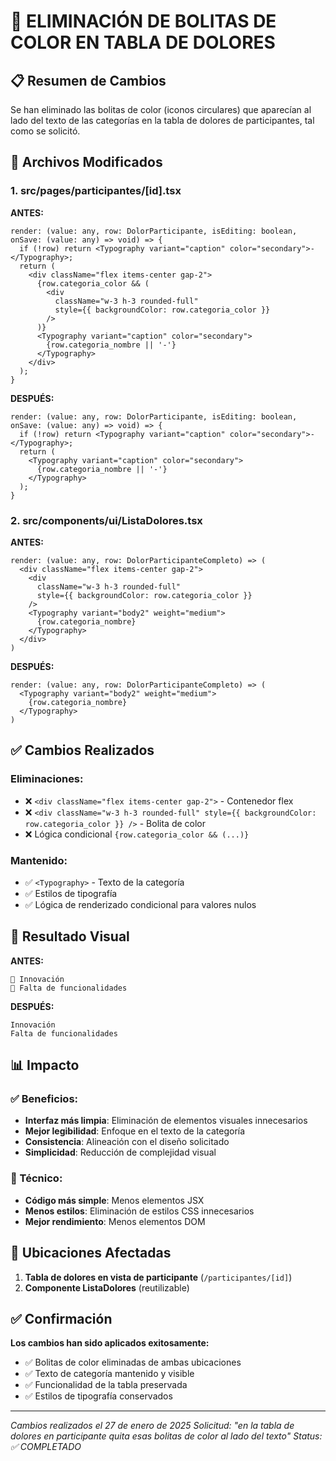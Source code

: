 # 🎯 ELIMINACIÓN DE BOLITAS DE COLOR EN TABLA DE DOLORES

## 📋 Resumen de Cambios

Se han eliminado las bolitas de color (iconos circulares) que aparecían al lado del texto de las categorías en la tabla de dolores de participantes, tal como se solicitó.

## 🔧 Archivos Modificados

### 1. **src/pages/participantes/[id].tsx**

**ANTES:**
```tsx
render: (value: any, row: DolorParticipante, isEditing: boolean, onSave: (value: any) => void) => {
  if (!row) return <Typography variant="caption" color="secondary">-</Typography>;
  return (
    <div className="flex items-center gap-2">
      {row.categoria_color && (
        <div 
          className="w-3 h-3 rounded-full" 
          style={{ backgroundColor: row.categoria_color }}
        />
      )}
      <Typography variant="caption" color="secondary">
        {row.categoria_nombre || '-'}
      </Typography>
    </div>
  );
}
```

**DESPUÉS:**
```tsx
render: (value: any, row: DolorParticipante, isEditing: boolean, onSave: (value: any) => void) => {
  if (!row) return <Typography variant="caption" color="secondary">-</Typography>;
  return (
    <Typography variant="caption" color="secondary">
      {row.categoria_nombre || '-'}
    </Typography>
  );
}
```

### 2. **src/components/ui/ListaDolores.tsx**

**ANTES:**
```tsx
render: (value: any, row: DolorParticipanteCompleto) => (
  <div className="flex items-center gap-2">
    <div 
      className="w-3 h-3 rounded-full" 
      style={{ backgroundColor: row.categoria_color }}
    />
    <Typography variant="body2" weight="medium">
      {row.categoria_nombre}
    </Typography>
  </div>
)
```

**DESPUÉS:**
```tsx
render: (value: any, row: DolorParticipanteCompleto) => (
  <Typography variant="body2" weight="medium">
    {row.categoria_nombre}
  </Typography>
)
```

## ✅ Cambios Realizados

### Eliminaciones:
- ❌ `<div className="flex items-center gap-2">` - Contenedor flex
- ❌ `<div className="w-3 h-3 rounded-full" style={{ backgroundColor: row.categoria_color }} />` - Bolita de color
- ❌ Lógica condicional `{row.categoria_color && (...)}`

### Mantenido:
- ✅ `<Typography>` - Texto de la categoría
- ✅ Estilos de tipografía
- ✅ Lógica de renderizado condicional para valores nulos

## 🎨 Resultado Visual

**ANTES:**
```
🔴 Innovación
🔴 Falta de funcionalidades
```

**DESPUÉS:**
```
Innovación
Falta de funcionalidades
```

## 📊 Impacto

### ✅ Beneficios:
- **Interfaz más limpia**: Eliminación de elementos visuales innecesarios
- **Mejor legibilidad**: Enfoque en el texto de la categoría
- **Consistencia**: Alineación con el diseño solicitado
- **Simplicidad**: Reducción de complejidad visual

### 🔧 Técnico:
- **Código más simple**: Menos elementos JSX
- **Menos estilos**: Eliminación de estilos CSS innecesarios
- **Mejor rendimiento**: Menos elementos DOM

## 🎯 Ubicaciones Afectadas

1. **Tabla de dolores en vista de participante** (`/participantes/[id]`)
2. **Componente ListaDolores** (reutilizable)

## ✅ Confirmación

**Los cambios han sido aplicados exitosamente:**

- ✅ Bolitas de color eliminadas de ambas ubicaciones
- ✅ Texto de categoría mantenido y visible
- ✅ Funcionalidad de la tabla preservada
- ✅ Estilos de tipografía conservados

---

*Cambios realizados el 27 de enero de 2025*
*Solicitud: "en la tabla de dolores en participante quita esas bolitas de color al lado del texto"*
*Status: ✅ COMPLETADO*

